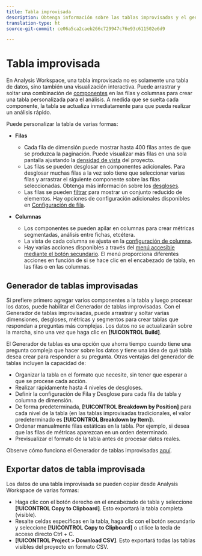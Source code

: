 ```yaml
---
title: Tabla improvisada
description: Obtenga información sobre las tablas improvisadas y el generador de tablas improvisadas
translation-type: ht
source-git-commit: ce06a5ca2caeb266c729947c76e93c611502e6d9

---
```



# Tabla improvisada

En Analysis Workspace, una tabla improvisada no es solamente una tabla de datos, sino también una visualización interactiva. Puede arrastrar y soltar una combinación de [componentes](https://docs.adobe.com/content/help/es-ES/analytics/analyze/analysis-workspace/components/analysis-workspace-components.html) en las filas y columnas para crear una tabla personalizada para el análisis. A medida que se suelta cada componente, la tabla se actualiza inmediatamente para que pueda realizar un análisis rápido.

Puede personalizar la tabla de varias formas:

* **Filas**
   * Cada fila de dimensión puede mostrar hasta 400 filas antes de que se produzca la paginación. Puede visualizar más filas en una sola pantalla ajustando la [densidad de vista](https://docs.adobe.com/content/help/es-ES/analytics/analyze/analysis-workspace/build-workspace-project/view-density.html) del proyecto.
   * Las filas se pueden desglosar en componentes adicionales. Para desglosar muchas filas a la vez solo tiene que seleccionar varias filas y arrastrar el siguiente componente sobre las filas seleccionadas. Obtenga más información sobre los [desgloses](https://docs.adobe.com/content/help/es-ES/analytics/analyze/analysis-workspace/components/dimensions/t-breakdown-fa.html).
   * Las filas se pueden [filtrar](https://docs.adobe.com/content/help/es-ES/analytics/analyze/analysis-workspace/build-workspace-project/pagination-filtering-sorting.html) para mostrar un conjunto reducido de elementos. Hay opciones de configuración adicionales disponibles en [Configuración de fila](https://docs.adobe.com/content/help/es-ES/analytics/analyze/analysis-workspace/build-workspace-project/column-row-settings/table-settings.html).

* **Columnas**
   * Los componentes se pueden apilar en columnas para crear métricas segmentadas, análisis entre fichas, etcétera.
   * La vista de cada columna se ajusta en la [configuración de columna](https://docs.adobe.com/content/help/es-ES/analytics/analyze/analysis-workspace/build-workspace-project/column-row-settings/column-settings.html).
   * Hay varias acciones disponibles a través del [menú accesible mediante el botón secundario](https://docs.adobe.com/content/help/en/analytics-learn/tutorials/analysis-workspace/building-freeform-tables/using-the-right-click-menu.html). El menú proporciona diferentes acciones en función de si se hace clic en el encabezado de tabla, en las filas o en las columnas.

## Generador de tablas improvisadas

Si prefiere primero agregar varios componentes a la tabla y luego procesar los datos, puede habilitar el Generador de tablas improvisadas. Con el Generador de tablas improvisadas, puede arrastrar y soltar varias dimensiones, desgloses, métricas y segmentos para crear tablas que respondan a preguntas más complejas. Los datos no se actualizarán sobre la marcha, sino una vez que haga clic en **[!UICONTROL Build]**.

El Generador de tablas es una opción que ahorra tiempo cuando tiene una pregunta compleja que hacer sobre los datos y tiene una idea de qué tabla desea crear para responder a su pregunta. Otras ventajas del generador de tablas incluyen la capacidad de:

* Organizar la tabla en el formato que necesite, sin tener que esperar a que se procese cada acción.
* Realizar rápidamente hasta 4 niveles de desgloses.
* Definir la configuración de Fila y Desglose para cada fila de tabla y columna de dimensión.
* De forma predeterminada, **[!UICONTROL Breakdown by Position]** para cada nivel de la tabla (en las tablas improvisadas tradicionales, el valor predeterminado es **[!UICONTROL Breakdown by Item]**).
* Ordenar manualmente filas estáticas en la tabla. Por ejemplo, si desea que las filas de métricas aparezcan en un orden determinado.
* Previsualizar el formato de la tabla antes de procesar datos reales.

Observe cómo funciona el Generador de tablas improvisadas [aquí](https://youtu.be/GUMWiJAmMGI).

## Exportar datos de tabla improvisada

Los datos de una tabla improvisada se pueden copiar desde Analysis Workspace de varias formas:

* Haga clic con el botón derecho en el encabezado de tabla y seleccione **[!UICONTROL Copy to Clipboard]**. Esto exportará la tabla completa (visible).
* Resalte celdas específicas en la tabla, haga clic con el botón secundario y seleccione **[!UICONTROL Copy to Clipboard]** o utilice la tecla de acceso directo Ctrl + C.
* **[!UICONTROL Project > Download CSV]**. Esto exportará todas las tablas visibles del proyecto en formato CSV.
